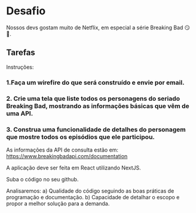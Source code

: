 # Desafio

Nossos devs gostam muito de Netflix, em especial a série Breaking Bad :smirk::beer:. 

## Tarefas

Instruções:
### 1.Faça um wirefire do que será construído e envie por email.
### 2. Crie uma tela que liste todos os personagens do seriado Breaking Bad, mostrando as informações básicas que vêm de uma API.
### 3. Construa uma funcionalidade de detalhes do personagem que mostre todos os episódios que ele participou.

As informações da API de consulta estão em: https://www.breakingbadapi.com/documentation

A aplicação deve ser feita em React utilizando NextJS.

Suba o código no seu github.

Analisaremos:
a) Qualidade do código seguindo as boas práticas de programação e documentação.
b) Capacidade de detalhar o escopo e propor a melhor solução para a demanda.
